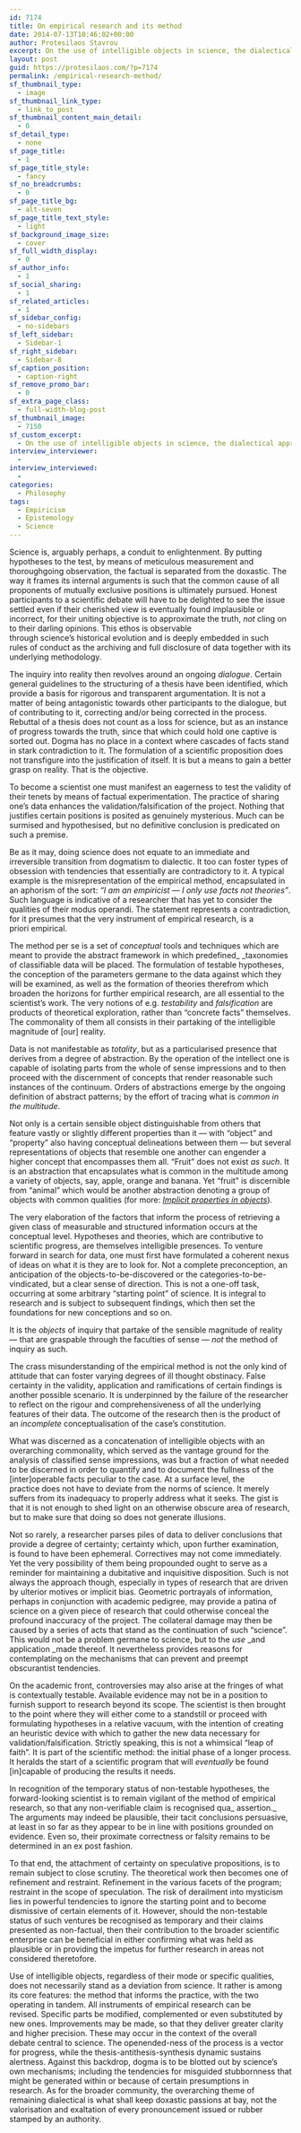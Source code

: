 ```yaml
---
id: 7174
title: On empirical research and its method
date: 2014-07-13T10:46:02+00:00
author: Protesilaos Stavrou
excerpt: On the use of intelligible objects in science, the dialectical approach central to the broader enterprise and some instances of possible obstinacy therein.
layout: post
guid: https://protesilaos.com/?p=7174
permalink: /empirical-research-method/
sf_thumbnail_type:
  - image
sf_thumbnail_link_type:
  - link_to_post
sf_thumbnail_content_main_detail:
  - 0
sf_detail_type:
  - none
sf_page_title:
  - 1
sf_page_title_style:
  - fancy
sf_no_breadcrumbs:
  - 0
sf_page_title_bg:
  - alt-seven
sf_page_title_text_style:
  - light
sf_background_image_size:
  - cover
sf_full_width_display:
  - 0
sf_author_info:
  - 1
sf_social_sharing:
  - 1
sf_related_articles:
  - 1
sf_sidebar_config:
  - no-sidebars
sf_left_sidebar:
  - Sidebar-1
sf_right_sidebar:
  - Sidebar-8
sf_caption_position:
  - caption-right
sf_remove_promo_bar:
  - 0
sf_extra_page_class:
  - full-width-blog-post
sf_thumbnail_image:
  - 7150
sf_custom_excerpt:
  - On the use of intelligible objects in science, the dialectical approach central to the broader enterprise and some instances of possible obstinacy therein.
interview_interviewer:
  - 
interview_interviewed:
  - 
categories:
  - Philosophy
tags:
  - Empiricism
  - Epistemology
  - Science
---
```

Science is, arguably perhaps, a conduit to enlightenment. By putting hypotheses to the test, by means of meticulous measurement and thoroughgoing observation, the factual is separated from the doxastic. The way it frames its internal arguments is such that the common cause of all proponents of mutually exclusive positions is ultimately pursued. Honest participants to a scientific debate will have to be delighted to see the issue settled even if their cherished view is eventually found implausible or incorrect, for their uniting objective is to approximate the truth, _not_ cling on to their darling opinions. This ethos is observable through science&#8217;s historical evolution and is deeply embedded in such rules of conduct as the archiving and full disclosure of data together with its underlying methodology.

The inquiry into reality then revolves around an ongoing _dialogue_. Certain general guidelines to the structuring of a thesis have been identified, which provide a basis for rigorous and transparent argumentation. It is not a matter of being antagonistic towards other participants to the dialogue, but of contributing to it, correcting and/or being corrected in the process. Rebuttal of a thesis does not count as a loss for science, but as an instance of progress towards the truth, since that which could hold one captive is sorted out. Dogma has no place in a context where cascades of facts stand in stark contradiction to it. The formulation of a scientific proposition does not transfigure into the justification of itself. It is but a means to gain a better grasp on reality. That is the objective.

To become a scientist one must manifest an eagerness to test the validity of their tenets by means of factual experimentation. The practice of sharing one&#8217;s data enhances the validation/falsification of the project. Nothing that justifies certain positions is posited as genuinely mysterious. Much can be surmised and hypothesised, but no definitive conclusion is predicated on such a premise.

Be as it may, doing science does not equate to an immediate and irreversible transition from dogmatism to dialectic. It too can foster types of obsession with tendencies that essentially are contradictory to it. A typical example is the misrepresentation of the empirical method, encapsulated in an aphorism of the sort: _&#8220;I am an empiricist — I only use facts not theories&#8221;_. Such language is indicative of a researcher that has yet to consider the qualities of their modus operandi. The statement represents a contradiction, for it presumes that the very instrument of empirical research, is a priori empirical.

The method per se is a set of _conceptual_ tools and techniques which are meant to provide the abstract framework in which predefined_ _taxonomies of classifiable data will be placed. The formulation of testable hypotheses, the conception of the parameters germane to the data against which they will be examined, as well as the formation of theories therefrom which broaden the horizons for further empirical research, are all essential to the scientist&#8217;s work. The very notions of e.g. _testability_ and _falsification_ are products of theoretical exploration, rather than &#8220;concrete facts&#8221; themselves. The commonality of them all consists in their partaking of the intelligible magnitude of [our] reality.

Data is not manifestable as _totality_, but as a particularised presence that derives from a degree of abstraction. By the operation of the intellect one is capable of isolating parts from the whole of sense impressions and to then proceed with the discernment of concepts that render reasonable such instances of the continuum. Orders of abstractions emerge by the ongoing definition of abstract patterns; by the effort of tracing what is _common in the multitude_.

Not only is a certain sensible object distinguishable from others that feature vastly or slightly different properties than it — with &#8220;object&#8221; and &#8220;property&#8221; also having conceptual delineations between them — but several representations of objects that resemble one another can engender a higher concept that encompasses them all. &#8220;Fruit&#8221; does not exist _as such_. It is an abstraction that encapsulates what is common in the multitude among a variety of objects, say, apple, orange and banana. Yet &#8220;fruit&#8221; is discernible from &#8220;animal&#8221; which would be another abstraction denoting a group of objects with common qualities (for more: _[Implicit properties in objects](https://protesilaos.com/implicit-properties-objects/ "Implicit properties in objects")_).

The very elaboration of the factors that inform the process of retrieving a given class of measurable and structured information occurs at the conceptual level. Hypotheses and theories, which are contributive to scientific progress, are themselves intelligible presences. To venture forward in search for data, one must first have formulated a coherent nexus of ideas on what it is they are to look for. Not a complete preconception, an anticipation of the objects-to-be-discovered or the categories-to-be-vindicated, but a clear sense of direction. This is not a one-off task, occurring at some arbitrary &#8220;starting point&#8221; of science. It is integral to research and is subject to subsequent findings, which then set the foundations for new conceptions and so on.

It is the _objects_ of inquiry that partake of the sensible magnitude of reality — that are graspable through the faculties of sense — _not_ the method of inquiry as such.

The crass misunderstanding of the empirical method is not the only kind of attitude that can foster varying degrees of ill thought obstinacy. False certainty in the validity, application and ramifications of certain findings is another possible scenario. It is underpinned by the failure of the researcher to reflect on the rigour and comprehensiveness of all the underlying features of their data. The outcome of the research then is the product of an _incomplete_ conceptualisation of the case&#8217;s constitution.

What was discerned as a concatenation of intelligible objects with an overarching commonality, which served as the vantage ground for the analysis of classified sense impressions, was but a fraction of what needed to be discerned in order to quantify and to document the fullness of the [inter]operable facts peculiar to the case. At a surface level, the practice does not have to deviate from the norms of science. It merely suffers from its inadequacy to properly address what it seeks. The gist is that it is not enough to shed light on an otherwise obscure area of research, but to make sure that doing so does not generate illusions.

Not so rarely, a researcher parses piles of data to deliver conclusions that provide a degree of certainty; certainty which, upon further examination, is found to have been ephemeral. Correctives may not come immediately. Yet the very possibility of them being propounded ought to serve as a reminder for maintaining a dubitative and inquisitive disposition. Such is not always the approach though, especially in types of research that are driven by ulterior motives or implicit bias. Geometric portrayals of information, perhaps in conjunction with academic pedigree, may provide a patina of science on a given piece of research that could otherwise conceal the profound inaccuracy of the project. The collateral damage may then be caused by a series of acts that stand as the continuation of such &#8220;science&#8221;. This would not be a problem germane to science, but to the _use_ _and application _made thereof. It nevertheless provides reasons for contemplating on the mechanisms that can prevent and preempt obscurantist tendencies.

On the academic front, controversies may also arise at the fringes of what is contextually testable. Available evidence may not be in a position to furnish support to research beyond its scope. The scientist is then brought to the point where they will either come to a standstill or proceed with formulating hypotheses in a relative vacuum, with the intention of creating an heuristic device with which to gather the new data necessary for validation/falsification. Strictly speaking, this is not a whimsical &#8220;leap of faith&#8221;. It is part of the scientific method: the initial phase of a longer process. It heralds the start of a scientific program that will _eventually_ be found [in]capable of producing the results it needs.

In recognition of the temporary status of non-testable hypotheses, the forward-looking scientist is to remain vigilant of the method of empirical research, so that any non-verifiable claim is recognised qua_ assertion._ The arguments may indeed be plausible, their tacit conclusions persuasive, at least in so far as they appear to be in line with positions grounded on evidence. Even so, their proximate correctness or falsity remains to be determined in an ex post fashion.

To that end, the attachment of certainty on speculative propositions, is to remain subject to close scrutiny. The theoretical work then becomes one of refinement and restraint. Refinement in the various facets of the program; restraint in the scope of speculation. The risk of derailment into mysticism lies in powerful tendencies to ignore the starting point and to become dismissive of certain elements of it. However, should the non-testable status of such ventures be recognised as temporary and their claims presented as non-factual, then their contribution to the broader scientific enterprise can be beneficial in either confirming what was held as plausible or in providing the impetus for further research in areas not considered theretofore.

Use of intelligible objects, regardless of their mode or specific qualities, does not necessarily stand as a deviation from science. It rather is among its core features: the method that informs the practice, with the two operating in tandem. All instruments of empirical research can be revised. Specific parts be modified, complemented or even substituted by new ones. Improvements may be made, so that they deliver greater clarity and higher precision. These may occur in the context of the overall debate central to science. The openended-ness of the process is a vector for progress, while the thesis-antithesis-synthesis dynamic sustains alertness. Against this backdrop, dogma is to be blotted out by science&#8217;s own mechanisms; including the tendencies for misguided stubbornness that might be generated within or because of certain presumptions in research. As for the broader community, the overarching theme of remaining dialectical is what shall keep doxastic passions at bay, not the valorisation and exaltation of every pronouncement issued or rubber stamped by an authority.